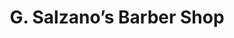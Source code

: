 ---
title: "G. Salzano’s Barber Shop"
url: /cincinnati/g-salzanos-barber-shop/
shop: hairdresser
---